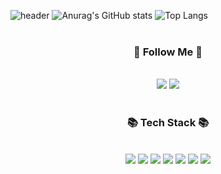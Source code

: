 ![header](https://capsule-render.vercel.app/api?type=slice&color=0:EEFF00,100:FF6F61&height=300&section=header&text=Hi!%20I'm%20Hayoon&fontSize=90)
![Anurag's GitHub stats](https://github-readme-stats.vercel.app/api?username=Truth-Jeon&show_icons=true&theme=radical) ![Top Langs](https://github-readme-stats.vercel.app/api/top-langs/?username=Truth-Jeon&layout=donut)
<br/>
<br/>
<div align="center">
<h3>🚀 Follow Me 🚀</h3>
<br/>
<a href="https://jjjj0601.tistory.com/" target="_blank"><img src="https://img.shields.io/badge/Tistory-FB413A?style=for-the-badge&logo=tistory&logoColor=white"/></a>
<a href="https://www.notion.so/2b230a1bea8748fab04d2cbcb480c7a4" target="_blank"><img src="https://img.shields.io/badge/Notion-black?style=for-the-badge&logo=notion&logoColor=white"/></a>
<br/>
<br/>
<h3>📚 Tech Stack 📚</h3>
<br/>
<img src="https://img.shields.io/badge/ReactNative-212121?style=for-the-badge&logo=react&logoColor=61DAFB"/>
<img src="https://img.shields.io/badge/TypeScript-3178C6?style=for-the-badge&logo=typescript&logoColor=white"/>
<img src="https://img.shields.io/badge/Redux-764ABC?style=for-the-badge&logo=redux&logoColor=white"/>
<img src="https://img.shields.io/badge/React-61DAFB?style=for-the-badge&logo=react&logoColor=white"/>
<img src="https://img.shields.io/badge/JavaScript-F7DF1E?style=for-the-badge&logo=javascript&logoColor=white"/>
  <img src="https://img.shields.io/badge/NextJS-F7DF1E?style=for-the-badge&logo=next&logoColor=white"/>
<img src="https://img.shields.io/badge/Android-34A853?style=for-the-badge&logo=android&logoColor=white"/>
</div>
